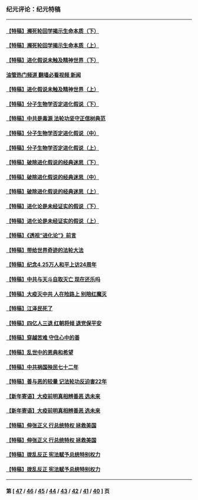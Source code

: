 ### 纪元评论：纪元特稿
---
#### [【特稿】濒死轮回学揭示生命本质（下）](../../pages/nsc424/n14069057.md?09280330) 
#### [【特稿】濒死轮回学揭示生命本质（上）](../../pages/nsc424/n14056006.md?09280330) 
#### [【特稿】进化假说未触及精神世界（下）](../../pages/nsc424/n14048707.md?09280330) 
#### [油管热门频道 翻墙必看视频 新闻](ok?09280330)
#### [【特稿】进化假说未触及精神世界（上）](../../pages/nsc424/n14042113.md?09280330) 
#### [【特稿】分子生物学否定进化假说（下）](../../pages/nsc424/n14038267.md?09280330) 
#### [【特稿】中共是毒源 法轮功坚守正信树典范](../../pages/nsc424/n14037281.md?09280330) 
#### [【特稿】分子生物学否定进化假说（中）](../../pages/nsc424/n14035548.md?09280330) 
#### [【特稿】分子生物学否定进化假说（上）](../../pages/nsc424/n14032398.md?09280330) 
#### [【特稿】破除进化假说的经典迷思（下）](../../pages/nsc424/n14029015.md?09280330) 
#### [【特稿】破除进化假说的经典迷思（中）](../../pages/nsc424/n14027341.md?09280330) 
#### [【特稿】破除进化假说的经典迷思（上）](../../pages/nsc424/n14024749.md?09280330) 
#### [【特稿】进化论是未经证实的假说（下）](../../pages/nsc424/n14022170.md?09280330) 
#### [【特稿】进化论是未经证实的假说（上）](../../pages/nsc424/n14020737.md?09280330) 
#### [【特稿】《透视“进化论”》前言](../../pages/nsc424/n14019941.md?09280330) 
#### [【特稿】带给世界奇迹的法轮大法](../../pages/nsc424/n13994132.md?09280330) 
#### [【特稿】纪念4.25万人和平上访24周年](../../pages/nsc424/n13980883.md?09280330) 
#### [【特稿】中共与天斗自取灭亡 现在还乐吗](../../pages/nsc424/n13897482.md?09280330) 
#### [【特稿】大疫灭中共 人在险路上 别陪红魔灭](../../pages/nsc424/n13890697.md?09280330) 
#### [【特稿】江泽民死了](../../pages/nsc424/n13876300.md?09280330) 
#### [【特稿】四亿人三退 红朝将倾 退党保平安](../../pages/nsc424/n13794378.md?09280330) 
#### [【特稿】穿越苦难 守住心中的善](../../pages/nsc424/n13784979.md?09280330) 
#### [【特稿】乱世中的恩典和希望](../../pages/nsc424/n13734687.md?09280330) 
#### [【特稿】中共祸国殃民七十二年](../../pages/nsc424/n13272607.md?09280330) 
#### [【特稿】善与恶的较量 记法轮功反迫害22年](../../pages/nsc424/n13086597.md?09280330) 
#### [【新年寄语】大疫前明真相辨善恶 选未来](../../pages/nsc424/n12660855.md?09280330) 
#### [【新年寄语】大疫前明真相辨善恶 选未来](../../pages/nsc424/n12660855.md?09280330) 
#### [【特稿】伸张正义 行总统特权 拯救美国](../../pages/nsc424/n12616806.md?09280330) 
#### [【特稿】伸张正义 行总统特权 拯救美国](../../pages/nsc424/n12616806.md?09280330) 
#### [【特稿】拨乱反正 宪法赋予总统特别权力](../../pages/nsc424/n12598306.md?09280330) 
#### [【特稿】拨乱反正 宪法赋予总统特别权力](../../pages/nsc424/n12598306.md?09280330) 

---
#### 第 [ [47](./47.md?09280330) / [46](./46.md?09280330) / [45](./45.md?09280330) / [44](./44.md?09280330) / [43](./43.md?09280330) / [42](./42.md?09280330) / [41](./41.md?09280330) / [40](./40.md?09280330) ] 页
